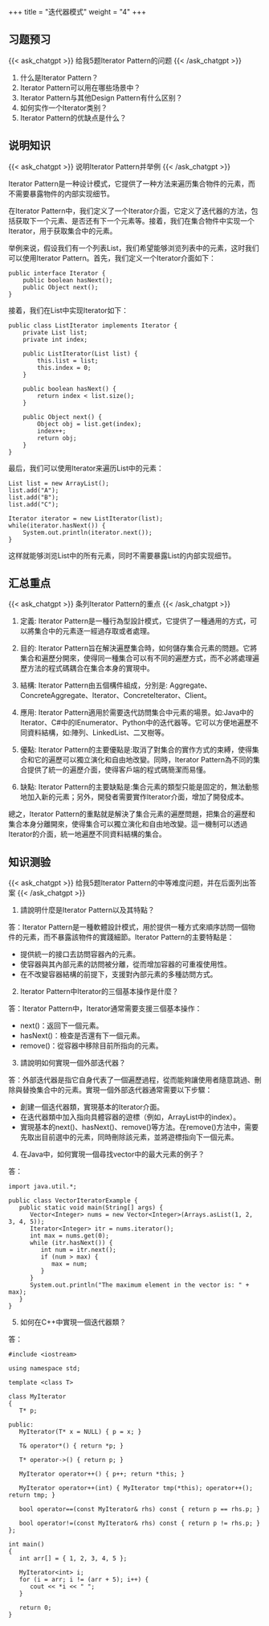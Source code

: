 +++
title = "迭代器模式"
weight = "4"
+++
## 习题预习
{{< ask_chatgpt >}}
给我5题Iterator Pattern的问题
{{< /ask_chatgpt >}}



1. 什么是Iterator Pattern？
2. Iterator Pattern可以用在哪些场景中？
3. Iterator Pattern与其他Design Pattern有什么区别？
4. 如何实作一个Iterator类别？
5. Iterator Pattern的优缺点是什么？   

## 说明知识
{{< ask_chatgpt >}}
说明Iterator Pattern并举例
{{< /ask_chatgpt >}}



Iterator Pattern是一种设计模式，它提供了一种方法来遍历集合物件的元素，而不需要暴露物件的内部实现细节。

在Iterator Pattern中，我们定义了一个Iterator介面，它定义了迭代器的方法，包括获取下一个元素、是否还有下一个元素等。接着，我们在集合物件中实现一个Iterator，用于获取集合中的元素。

举例来说，假设我们有一个列表List，我们希望能够浏览列表中的元素，这时我们可以使用Iterator Pattern。首先，我们定义一个Iterator介面如下：

```
public interface Iterator {
    public boolean hasNext();
    public Object next();
}
```

接着，我们在List中实现Iterator如下：

```
public class ListIterator implements Iterator {
    private List list;
    private int index;
    
    public ListIterator(List list) {
        this.list = list;
        this.index = 0;
    }
    
    public boolean hasNext() {
        return index < list.size();
    }
    
    public Object next() {
        Object obj = list.get(index);
        index++;
        return obj;
    }
}
```

最后，我们可以使用Iterator来遍历List中的元素：

```
List list = new ArrayList();
list.add("A");
list.add("B");
list.add("C");

Iterator iterator = new ListIterator(list);
while(iterator.hasNext()) {
    System.out.println(iterator.next());
}
```

这样就能够浏览List中的所有元素，同时不需要暴露List的内部实现细节。   

## 汇总重点
{{< ask_chatgpt >}}
条列Iterator Pattern的重点
{{< /ask_chatgpt >}}



1. 定義:
Iterator Pattern是一種行為型設計模式，它提供了一種通用的方式，可以將集合中的元素逐一經過存取或者處理。

2. 目的:
Iterator Pattern旨在解決遍歷集合時，如何儲存集合元素的問題。它將集合和遍歷分開來，使得同一種集合可以有不同的遍歷方式，而不必將處理遍歷方法的程式碼耦合在集合本身的實現中。

3. 結構:
Iterator Pattern由五個構件組成，分別是: Aggregate、ConcreteAggregate、Iterator、ConcreteIterator、Client。

4. 應用:
Iterator Pattern適用於需要迭代訪問集合中元素的場景。如:Java中的Iterator、C#中的IEnumerator、Python中的迭代器等。它可以方便地遍歷不同資料結構，如:陣列、LinkedList、二叉樹等。

5. 優點:
Iterator Pattern的主要優點是:取消了對集合的實作方式的束縛，使得集合和它的遍歷可以獨立演化和自由地改變。同時，Iterator Pattern為不同的集合提供了統一的遍歷介面，使得客戶端的程式碼簡潔而易懂。

6. 缺點:
Iterator Pattern的主要缺點是:集合元素的類型只能是固定的，無法動態地加入新的元素；另外，開發者需要實作Iterator介面，增加了開發成本。


總之，Iterator Pattern的重點就是解決了集合元素的遍歷問題，把集合的遍歷和集合本身分離開來，使得集合可以獨立演化和自由地改變。這一機制可以透過Iterator的介面，統一地遍歷不同資料結構的集合。   

## 知识测验
{{< ask_chatgpt >}}
给我5题Iterator Pattern的中等难度问题，并在后面列出答案
{{< /ask_chatgpt >}}



1. 請說明什麼是Iterator Pattern以及其特點？

答：Iterator Pattern是一種軟體設計模式，用於提供一種方式來順序訪問一個物件的元素，而不暴露該物件的實踐細節。Iterator Pattern的主要特點是：

- 提供統一的接口去訪問容器內的元素。
- 使容器與其內部元素的訪問被分離，從而增加容器的可重複使用性。
- 在不改變容器結構的前提下，支援對內部元素的多種訪問方式。

2. Iterator Pattern中Iterator的三個基本操作是什麼？

答：Iterator Pattern中，Iterator通常需要支援三個基本操作：

- next()：返回下一個元素。
- hasNext()：檢查是否還有下一個元素。
- remove()：從容器中移除目前所指向的元素。

3. 請說明如何實現一個外部迭代器？

答：外部迭代器是指它自身代表了一個遍歷過程，從而能夠讓使用者隨意跳過、刪除與替換集合中的元素。實現一個外部迭代器通常需要以下步驟：

- 創建一個迭代器類，實現基本的Iterator介面。
- 在迭代器類中加入指向具體容器的遊標（例如，ArrayList中的index）。
- 實現基本的next()、hasNext()、remove()等方法。在remove()方法中，需要先取出目前選中的元素，同時刪除該元素，並將遊標指向下一個元素。

4. 在Java中，如何實現一個尋找vector中的最大元素的例子？

答：

```
import java.util.*;

public class VectorIteratorExample {
   public static void main(String[] args) {
      Vector<Integer> nums = new Vector<Integer>(Arrays.asList(1, 2, 3, 4, 5));
      Iterator<Integer> itr = nums.iterator();
      int max = nums.get(0);
      while (itr.hasNext()) {
         int num = itr.next();
         if (num > max) {
            max = num;
         }
      }
      System.out.println("The maximum element in the vector is: " + max);
   }
}
```

5. 如何在C++中實現一個迭代器類？

答：

```
#include <iostream> 

using namespace std; 

template <class T> 

class MyIterator 
{ 
   T* p; 

public: 
   MyIterator(T* x = NULL) { p = x; } 

   T& operator*() { return *p; } 

   T* operator->() { return p; } 

   MyIterator operator++() { p++; return *this; } 

   MyIterator operator++(int) { MyIterator tmp(*this); operator++(); return tmp; } 

   bool operator==(const MyIterator& rhs) const { return p == rhs.p; } 

   bool operator!=(const MyIterator& rhs) const { return p != rhs.p; } 
}; 

int main() 
{ 
   int arr[] = { 1, 2, 3, 4, 5 }; 

   MyIterator<int> i; 
   for (i = arr; i != (arr + 5); i++) { 
      cout << *i << " "; 
   } 

   return 0; 
}
```   

